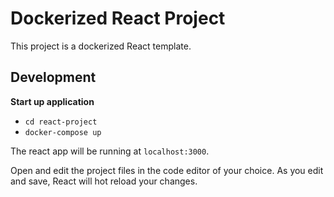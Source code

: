 # Dockerized React Project

This project is a dockerized React template.

## Development

**Start up application**
- `cd react-project`
- `docker-compose up`

The react app will be running at `localhost:3000`.

Open and edit the project files in the code editor of your choice. As you edit and save, React will hot reload your changes.

